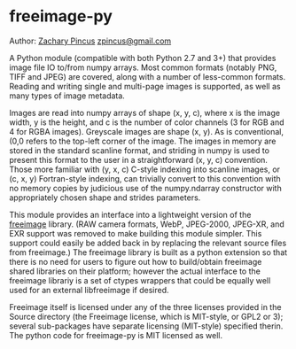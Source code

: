 # freeimage-py

Author: [Zachary Pincus](http://zplab.wustl.edu) <zpincus@gmail.com>

A Python module (compatible with both Python 2.7 and 3+) that provides image file IO to/from numpy arrays. Most common formats (notably PNG, TIFF and JPEG) are covered, along with a number of less-common formats. Reading and writing
single and multi-page images is supported, as well as many types of image metadata.

Images are read into numpy arrays of shape (x, y, c), where x is the image width, y is the height, and c is the number of color channels (3 for RGB and 4 for RGBA images). Greyscale images are shape (x, y). As is conventional, (0,0 refers to the top-left corner of the image. The images in memory are stored in the standard scanline format, and striding in numpy is used to present this format to the user in a straightforward (x, y, c) convention. Those more familiar with (y, x, c) C-style indexing into scanline images, or (c, x, y) Fortran-style indexing, can trivially convert to this convention with no memory copies by judicious use of the numpy.ndarray constructor with appropriately chosen shape and strides parameters.

This module provides an interface into a lightweight version of the [freeimage](http://freeimage.sourceforge.net) library. (RAW camera formats, WebP, JPEG-2000, JPEG-XR, and EXR support was removed to make building this module simpler. This support could easily be added back in by replacing the relevant source files from freeimage.) The freeimage library is built as a python extension so that there is no need for users to figure out how to build/obtain freeimage shared libraries on their platform; however the actual interface to the freeimage librariy is a set of ctypes wrappers that could be equally well used for an external libfreeimage if desired.

Freeimage itself is licensed under any of the three licenses provided in the Source directory (the Freeimage license, which is MIT-style, or GPL2 or 3); several sub-packages have separate licensing (MIT-style) specified therin. The  python code for freeimage-py is MIT licensed as well.